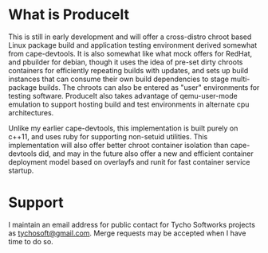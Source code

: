 What is ProduceIt
=================

This is still in early development and will offer a cross-distro chroot based Linux package build and application testing environment derived somewhat from cape-devtools.  It is also somewhat like what mock offers for RedHat, and pbuilder for debian, though it uses the idea of pre-set dirty chroots containers for efficiently repeating builds with updates, and sets up build instances that can consume their own build dependencies to stage multi-package builds.  The chroots can also be entered as "user" environments for testing software.  ProduceIt also takes advantage of qemu-user-mode emulation to support hosting build and test environments in alternate cpu architectures.

Unlike my earlier cape-devtools, this implementation is built purely on c++11, and uses ruby for supporting non-setuid utilities.  This implementation will also offer better chroot container isolation than cape-devtools did, and may in the future also offer a new and efficient container deployment model based on overlayfs and runit for fast container service startup.

Support
=======
I maintain an email address for public contact for Tycho Softworks projects as [tychosoft@gmail.com](mailto://tychosoft@gmail.com).  Merge requests may be accepted when I have time to do so.
